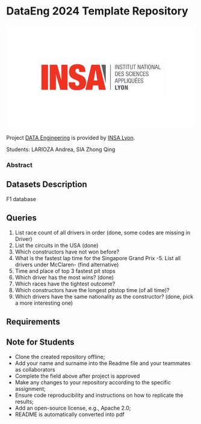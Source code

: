 # DataEng 2024 Template Repository

![Insalogo](./images/logo-insa_0.png)

Project [DATA Engineering](https://www.riccardotommasini.com/courses/dataeng-insa-ot/) is provided by [INSA Lyon](https://www.insa-lyon.fr/).

Students: LARIOZA Andrea, SIA Zhong Qing

### Abstract

## Datasets Description 
F1 database

## Queries 
1. List race count of all drivers in order (done, some codes are missing in Driver)
2. List the circuits in the USA (done)
3. Which constructors have not won before?
4. What is the fastest lap time for the Singapore Grand Prix
-5. List all drivers under McClaren- (find alternative)
6. Time and place of top 3 fastest pit stops
7. Which driver has the most wins? (done)
8. Which races have the tightest outcome?
9. Which constructors have the longest pitstop time (of all time)?
10. Which drivers have the same nationality as the constructor? (done, pick a more interesting one)

## Requirements

## Note for Students

* Clone the created repository offline;
* Add your name and surname into the Readme file and your teammates as collaborators
* Complete the field above after project is approved
* Make any changes to your repository according to the specific assignment;
* Ensure code reproducibility and instructions on how to replicate the results;
* Add an open-source license, e.g., Apache 2.0;
* README is automatically converted into pdf

